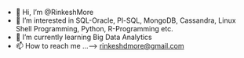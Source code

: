 - 👋 Hi, I’m @RinkeshMore
- 👀 I’m interested in SQL-Oracle, Pl-SQL, MongoDB, Cassandra, Linux Shell Programming, Python, R-Programming etc. 
- 🌱 I’m currently learning Big Data Analytics
- 📫 How to reach me ...--> rinkeshdmore@gmail.com

<!---
RinkeshMore/RinkeshMore is a ✨ special ✨ repository because its `README.md` (this file) appears on your GitHub profile.
You can click the Preview link to take a look at your changes.
--->
